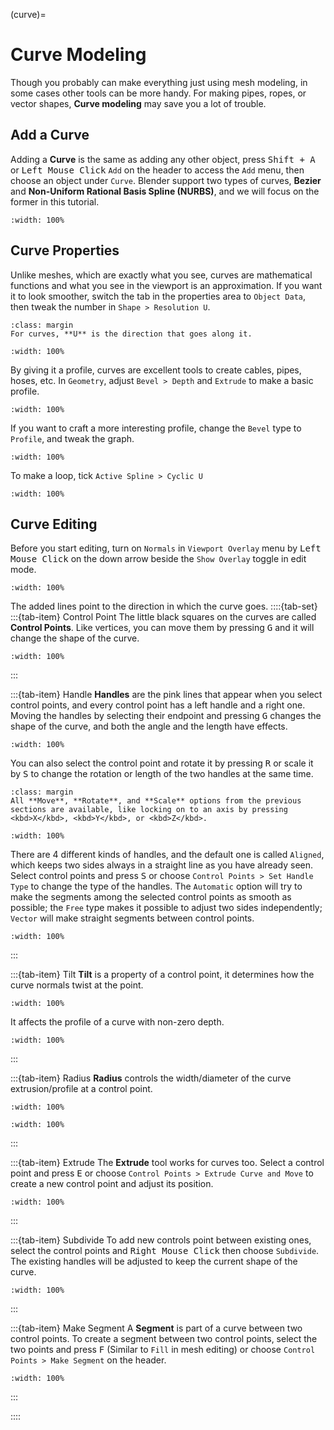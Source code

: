 (curve)=
# Curve Modeling

Though you probably can make everything just using mesh modeling, in some cases other tools can be more handy. For making pipes, ropes, or vector shapes, **Curve modeling** may save you a lot of trouble.

## Add a Curve
Adding a **Curve** is the same as adding any other object, press <kbd>Shift + A</kbd> or <kbd>Left Mouse Click</kbd> `Add` on the header to access the `Add` menu, then choose an object under `Curve`. Blender support two types of curves, **Bezier** and **Non-Uniform Rational Basis Spline (NURBS)**, and we will focus on the former in this tutorial.

```{figure} ../../assets/modeling/curve.png
:width: 100%
```

## Curve Properties
Unlike meshes, which are exactly what you see, curves are mathematical functions and what you see in the viewport is an approximation. If you want it to look smoother, switch the tab in the properties area to `Object Data`, then tweak the number in `Shape > Resolution U`. 
```{tip}
:class: margin
For curves, **U** is the direction that goes along it.
```
```{figure} ../../assets/modeling/curve_res_u.gif
:width: 100%
```
By giving it a profile, curves are excellent tools to create cables, pipes, hoses, etc. In `Geometry`, adjust `Bevel > Depth` and `Extrude` to make a basic profile.
```{figure} ../../assets/modeling/curve_profile.gif
:width: 100%
```
If you want to craft a more interesting profile, change the `Bevel` type to `Profile`, and tweak the graph.
```{figure} ../../assets/modeling/curve_profile_custom.png
:width: 100%
```
To make a loop, tick `Active Spline > Cyclic U`
```{figure} ../../assets/modeling/curve_cyclic_u.png
:width: 100%
```


## Curve Editing
Before you start editing, turn on `Normals` in `Viewport Overlay` menu by <kbd>Left Mouse Click</kbd> on the down arrow beside the `Show Overlay` toggle in edit mode.
```{figure} ../../assets/modeling/overlay_toggle.png
:width: 100%
```
The added lines point to the direction in which the curve goes.
::::{tab-set}
:::{tab-item} Control Point
The little black squares on the curves are called **Control Points**. Like vertices, you can move them by pressing <kbd>G</kbd> and it will change the shape of the curve.
```{figure} ../../assets/modeling/control_point_move.gif
:width: 100%
```

:::

:::{tab-item} Handle
**Handles** are the pink lines that appear when you select control points, and every control point has a left handle and a right one. Moving the handles by selecting their endpoint and pressing <kbd>G</kbd> changes the shape of the curve, and both the angle and the length have effects.
```{figure} ../../assets/modeling/handle_move.gif
:width: 100%
```
You can also select the control point and rotate it by pressing <kbd>R</kbd> or scale it by <kbd>S</kbd> to change the rotation or length of the two handles at the same time.
```{tip}
:class: margin
All **Move**, **Rotate**, and **Scale** options from the previous sections are available, like locking on to an axis by pressing <kbd>X</kbd>, <kbd>Y</kbd>, or <kbd>Z</kbd>.
```
```{figure} ../../assets/modeling/handle_rot_scale.gif
:width: 100%
```
There are 4 different kinds of handles, and the default one is called `Aligned`, which keeps two sides always in a straight line as you have already seen. Select control points and press <kbd>S</kbd> or choose `Control Points > Set Handle Type` to change the type of the handles. The `Automatic` option will try to make the segments among the selected control points as smooth as possible; the `Free` type makes it possible to adjust two sides independently; `Vector` will make straight segments between control points.
```{figure} ../../assets/modeling/handle_types.gif
:width: 100%
```
:::

:::{tab-item} Tilt
**Tilt** is a property of a control point, it determines how the curve normals twist at the point.
```{figure} ../../assets/modeling/curve_tilt.gif
:width: 100%
```
It affects the profile of a curve with non-zero depth.
```{figure} ../../assets/modeling/curve_tilt_profile.gif
:width: 100%
```

:::

:::{tab-item} Radius
**Radius** controls the width/diameter of the curve extrusion/profile at a control point.
```{figure} ../../assets/modeling/curve_radius.gif
:width: 100%
```
```{figure} ../../assets/modeling/curve_radius_profile.gif
:width: 100%
```

:::

:::{tab-item} Extrude
The **Extrude** tool works for curves too. Select a control point and press <kbd>E</kbd> or choose `Control Points > Extrude Curve and Move` to create a new control point and adjust its position.
```{figure} ../../assets/modeling/curve_extrude.gif
:width: 100%
```

:::

:::{tab-item} Subdivide
To add new controls point between existing ones, select the control points and <kbd>Right Mouse Click</kbd> then choose `Subdivide`. The existing handles will be adjusted to keep the current shape of the curve.
```{figure} ../../assets/modeling/curve_subdivide.gif
:width: 100%
```

:::

:::{tab-item} Make Segment
A **Segment** is part of a curve between two control points. To create a segment between two control points, select the two points and press <kbd>F</kbd> (Similar to `Fill` in mesh editing) or choose `Control Points > Make Segment` on the header.
```{figure} ../../assets/modeling/curve_make_segment.gif
:width: 100%
```

:::

::::


